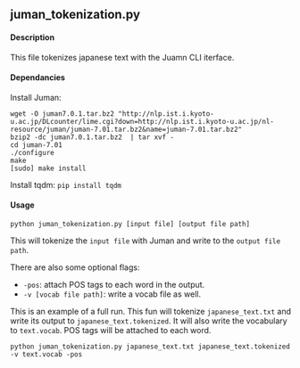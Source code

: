 

## juman_tokenization.py

#### Description

This file tokenizes japanese text with the Juamn CLI iterface. 

#### Dependancies

Install Juman:

```
wget -O juman7.0.1.tar.bz2 "http://nlp.ist.i.kyoto-u.ac.jp/DLcounter/lime.cgi?down=http://nlp.ist.i.kyoto-u.ac.jp/nl-resource/juman/juman-7.01.tar.bz2&name=juman-7.01.tar.bz2"
bzip2 -dc juman7.0.1.tar.bz2  | tar xvf -
cd juman-7.01
./configure
make
[sudo] make install
```

Install tqdm: `pip install tqdm`



#### Usage

```
python juman_tokenization.py [input file] [output file path] 
```

This will tokenize the `input file` with Juman and write to the `output file path`.

There are also some optional flags:

* `-pos`: attach POS tags to each word in the output.
* `-v [vocab file path]`: write a vocab file as well.

This is an example of a full run. This fun will tokenize `japanese_text.txt` and write its output to `japanese_text.tokenized`. It will also write the vocabulary to `text.vocab`. POS tags will be attached to each word.


```
python juman_tokenization.py japanese_text.txt japanese_text.tokenized -v text.vocab -pos
```

